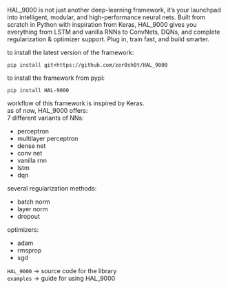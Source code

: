 HAL_9000 is not just another deep-learning framework, it’s your launchpad into intelligent, modular, and high-performance neural nets. Built from scratch in Python with inspiration from Keras, HAL_9000 gives you everything from LSTM and vanilla RNNs to ConvNets, DQNs, and complete regularization & optimizer support. Plug in, train fast, and build smarter.


to install the latest version of the framework:

    pip install git+https://github.com/zer0sh0t/HAL_9000

to install the framework from pypi:

    pip install HAL-9000

workflow of this framework is inspired by Keras.  
as of now, HAL_9000 offers:  
7 different variants of NNs:

- perceptron
- multilayer perceptron
- dense net
- conv net
- vanilla rnn
- lstm
- dqn

several regularization methods:

- batch norm
- layer norm
- dropout

optimizers:

- adam
- rmsprop
- sgd

`HAL_9000` -> source code for the library  
`examples` -> guide for using HAL_9000
